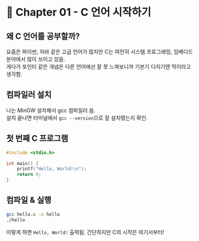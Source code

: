 # 📘 Chapter 01 - C 언어 시작하기

## 왜 C 언어를 공부할까?
요즘은 파이썬, 자바 같은 고급 언어가 많지만 C는 여전히 시스템 프로그래밍, 임베디드 분야에서 많이 쓰이고 있음.  
게다가 포인터 같은 개념은 다른 언어에선 잘 못 느껴보니까 기본기 다지기엔 딱이라고 생각함.

## 컴파일러 설치
나는 MinGW 설치해서 gcc 컴파일러 씀.  
설치 끝나면 터미널에서 `gcc --version`으로 잘 설치됐는지 확인.

## 첫 번째 C 프로그램

```c
#include <stdio.h>

int main() {
    printf("Hello, World!\n");
    return 0;
}
```

## 컴파일 & 실행
```bash
gcc hello.c -o hello
./hello
```

이렇게 하면 `Hello, World!` 출력됨. 간단하지만 C의 시작은 여기서부터!
